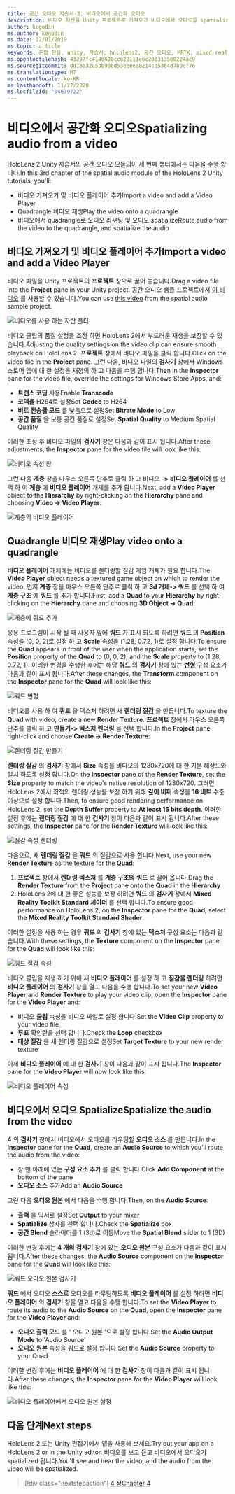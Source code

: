 ```yaml
---
title: 공간 오디오 자습서-3. 비디오에서 공간화 오디오
description: 비디오 자산을 Unity 프로젝트로 가져오고 비디오에서 오디오를 spatialize.
author: kegodin
ms.author: kegodin
ms.date: 12/01/2019
ms.topic: article
keywords: 혼합 현실, unity, 자습서, hololens2, 공간 오디오, MRTK, mixed reality toolkit, UWP, Windows 10, HRTF, head 관련 전송 함수, 반향, Microsoft Spatializer, 비디오 가져오기, 비디오 플레이어
ms.openlocfilehash: 43297fc4148600cc820111e6c206313560224ac9
ms.sourcegitcommit: dd13a32a5bb90bd53eeeea8214cd5384d7b9ef76
ms.translationtype: MT
ms.contentlocale: ko-KR
ms.lasthandoff: 11/17/2020
ms.locfileid: "94679722"
---
```

# <a name="spatializing-audio-from-a-video"></a><span data-ttu-id="688c0-105">비디오에서 공간화 오디오</span><span class="sxs-lookup"><span data-stu-id="688c0-105">Spatializing audio from a video</span></span>
<span data-ttu-id="688c0-106">HoloLens 2 Unity 자습서의 공간 오디오 모듈의이 세 번째 챕터에서는 다음을 수행 합니다.</span><span class="sxs-lookup"><span data-stu-id="688c0-106">In this 3rd chapter of the spatial audio module of the HoloLens 2 Unity tutorials, you'll:</span></span>
* <span data-ttu-id="688c0-107">비디오 가져오기 및 비디오 플레이어 추가</span><span class="sxs-lookup"><span data-stu-id="688c0-107">Import a video and add a Video Player</span></span>
* <span data-ttu-id="688c0-108">Quadrangle 비디오 재생</span><span class="sxs-lookup"><span data-stu-id="688c0-108">Play the video onto a quadrangle</span></span>
* <span data-ttu-id="688c0-109">비디오에서 quadrangle로 오디오 라우팅 및 오디오 spatialize</span><span class="sxs-lookup"><span data-stu-id="688c0-109">Route audio from the video to the quadrangle, and spatialize the audio</span></span>

## <a name="import-a-video-and-add-a-video-player"></a><span data-ttu-id="688c0-110">비디오 가져오기 및 비디오 플레이어 추가</span><span class="sxs-lookup"><span data-stu-id="688c0-110">Import a video and add a Video Player</span></span>

<span data-ttu-id="688c0-111">비디오 파일을 Unity 프로젝트의 **프로젝트** 창으로 끌어 놓습니다.</span><span class="sxs-lookup"><span data-stu-id="688c0-111">Drag a video file into the **Project** pane in your Unity project.</span></span> <span data-ttu-id="688c0-112">공간 오디오 샘플 프로젝트에서 [이 비디오](https://github.com/microsoft/spatialaudio-unity/blob/develop/Samples/MicrosoftSpatializerSample/Assets/Microsoft%20HoloLens%20-%20Spatial%20Sound-PTPvx7mDon4.mp4?raw=true) 를 사용할 수 있습니다.</span><span class="sxs-lookup"><span data-stu-id="688c0-112">You can use [this video](https://github.com/microsoft/spatialaudio-unity/blob/develop/Samples/MicrosoftSpatializerSample/Assets/Microsoft%20HoloLens%20-%20Spatial%20Sound-PTPvx7mDon4.mp4?raw=true) from the spatial audio sample project.</span></span>

![비디오를 사용 하는 자산 폴더](images/spatial-audio/assets-folder-with-video.png)

<span data-ttu-id="688c0-114">비디오 클립의 품질 설정을 조정 하면 HoloLens 2에서 부드러운 재생을 보장할 수 있습니다.</span><span class="sxs-lookup"><span data-stu-id="688c0-114">Adjusting the quality settings on the video clip can ensure smooth playback on HoloLens 2.</span></span> <span data-ttu-id="688c0-115">**프로젝트** 창에서 비디오 파일을 클릭 합니다.</span><span class="sxs-lookup"><span data-stu-id="688c0-115">Click on the video file in the **Project** pane.</span></span> <span data-ttu-id="688c0-116">그런 다음, 비디오 파일의 **검사기** 창에서 Windows 스토어 앱에 대 한 설정을 재정의 하 고 다음을 수행 합니다.</span><span class="sxs-lookup"><span data-stu-id="688c0-116">Then in the **Inspector** pane for the video file, override the settings for Windows Store Apps, and:</span></span>
* <span data-ttu-id="688c0-117">**트랜스 코딩** 사용</span><span class="sxs-lookup"><span data-stu-id="688c0-117">Enable **Transcode**</span></span>
* <span data-ttu-id="688c0-118">**코덱을** H264로 설정</span><span class="sxs-lookup"><span data-stu-id="688c0-118">Set **Codec** to H264</span></span>
* <span data-ttu-id="688c0-119">**비트 전송률 모드** 를 낮음으로 설정</span><span class="sxs-lookup"><span data-stu-id="688c0-119">Set **Bitrate Mode** to Low</span></span>
* <span data-ttu-id="688c0-120">**공간 품질** 을 보통 공간 품질로 설정</span><span class="sxs-lookup"><span data-stu-id="688c0-120">Set **Spatial Quality** to Medium Spatial Quality</span></span>

<span data-ttu-id="688c0-121">이러한 조정 후 비디오 파일의 **검사기** 창은 다음과 같이 표시 됩니다.</span><span class="sxs-lookup"><span data-stu-id="688c0-121">After these adjustments, the **Inspector** pane for the video file will look like this:</span></span>

![비디오 속성 창](images/spatial-audio/video-property-pane.png)

<span data-ttu-id="688c0-123">그런 다음 **계층** 창을 마우스 오른쪽 단추로 클릭 하 고 비디오 **-> 비디오 플레이어** 를 선택 하 여 **계층** 에 **비디오 플레이어** 개체를 추가 합니다.</span><span class="sxs-lookup"><span data-stu-id="688c0-123">Next, add a **Video Player** object to the **Hierarchy** by right-clicking on the **Hierarchy** pane and choosing **Video -> Video Player**:</span></span>

![계층의 비디오 플레이어](images/spatial-audio/video-player-in-hierarchy.png)

## <a name="play-video-onto-a-quadrangle"></a><span data-ttu-id="688c0-125">Quadrangle 비디오 재생</span><span class="sxs-lookup"><span data-stu-id="688c0-125">Play video onto a quadrangle</span></span>
<span data-ttu-id="688c0-126">**비디오 플레이어** 개체에는 비디오를 렌더링할 질감 게임 개체가 필요 합니다.</span><span class="sxs-lookup"><span data-stu-id="688c0-126">The **Video Player** object needs a textured game object on which to render the video.</span></span> <span data-ttu-id="688c0-127">먼저 **계층** 창을 마우스 오른쪽 단추로 클릭 하 고 **3d 개체-> 쿼드** 를 선택 하 여 **계층 구조** 에 **쿼드** 를 추가 합니다.</span><span class="sxs-lookup"><span data-stu-id="688c0-127">First, add a **Quad** to your **Hierarchy** by right-clicking on the **Hierarchy** pane and choosing **3D Object -> Quad**:</span></span>

![계층에 쿼드 추가](images/spatial-audio/add-quad-to-hierarchy.png)

<span data-ttu-id="688c0-129">응용 프로그램이 시작 될 때 사용자 앞에 **쿼드** 가 표시 되도록 하려면 **쿼드** 의 **Position** 속성을 (0, 0, 2)로 설정 하 고 **Scale** 속성을 (1.28, 0.72, 1)로 설정 합니다.</span><span class="sxs-lookup"><span data-stu-id="688c0-129">To ensure the **Quad** appears in front of the user when the application starts, set the **Position** property of the **Quad** to (0, 0, 2), and the **Scale** property to (1.28, 0.72, 1).</span></span> <span data-ttu-id="688c0-130">이러한 변경을 수행한 후에는 해당 **쿼드** 의 **검사기** 창에 있는 **변형** 구성 요소가 다음과 같이 표시 됩니다.</span><span class="sxs-lookup"><span data-stu-id="688c0-130">After these changes, the **Transform** component on the **Inspector** pane for the **Quad** will look like this:</span></span>

![쿼드 변형](images/spatial-audio/quad-transform.png)

<span data-ttu-id="688c0-132">비디오를 사용 하 여 **쿼드** 을 텍스처 하려면 새 **렌더링 질감** 을 만듭니다.</span><span class="sxs-lookup"><span data-stu-id="688c0-132">To texture the **Quad** with video, create a new **Render Texture**.</span></span> <span data-ttu-id="688c0-133">**프로젝트** 창에서 마우스 오른쪽 단추를 클릭 하 고 **만들기-> 텍스처 렌더링** 을 선택 합니다.</span><span class="sxs-lookup"><span data-stu-id="688c0-133">In the **Project** pane, right-click and choose **Create -> Render Texture**:</span></span>

![렌더링 질감 만들기](images/spatial-audio/create-render-texture.png)

<span data-ttu-id="688c0-135">**렌더링 질감** 의 **검사기** 창에서 **Size** 속성을 비디오의 1280x720에 대 한 기본 해상도와 일치 하도록 설정 합니다.</span><span class="sxs-lookup"><span data-stu-id="688c0-135">On the **Inspector** pane of the **Render Texture**, set the **Size** property to match the video's native resolution of 1280x720.</span></span> <span data-ttu-id="688c0-136">그러면 HoloLens 2에서 최적의 렌더링 성능을 보장 하기 위해 **깊이 버퍼** 속성을 **16 비트** 수준 이상으로 설정 합니다.</span><span class="sxs-lookup"><span data-stu-id="688c0-136">Then, to ensure good rendering performance on HoloLens 2, set the **Depth Buffer** property to **At least 16 bits depth**.</span></span> <span data-ttu-id="688c0-137">이러한 설정 후에는 **렌더링 질감** 에 대 한 **검사기** 창이 다음과 같이 표시 됩니다.</span><span class="sxs-lookup"><span data-stu-id="688c0-137">After these settings, the **Inspector** pane for the **Render Texture** will look like this:</span></span>

![질감 속성 렌더링](images/spatial-audio/render-texture-properties.png)

<span data-ttu-id="688c0-139">다음으로, 새 **렌더링 질감** 을 **쿼드** 의 질감으로 사용 합니다.</span><span class="sxs-lookup"><span data-stu-id="688c0-139">Next, use your new **Render Texture** as the texture for the **Quad**:</span></span>
1. <span data-ttu-id="688c0-140">**프로젝트** 창에서 **렌더링 텍스처** 를 **계층 구조의** **쿼드** 로 끌어 옵니다.</span><span class="sxs-lookup"><span data-stu-id="688c0-140">Drag the **Render Texture** from the **Project** pane onto the **Quad** in the **Hierarchy**</span></span>
2. <span data-ttu-id="688c0-141">HoloLens 2에 대 한 좋은 성능을 보장 하려면 **쿼드** 의 **검사기** 창에서 **Mixed Reality Toolkit Standard 셰이더** 를 선택 합니다.</span><span class="sxs-lookup"><span data-stu-id="688c0-141">To ensure good performance on HoloLens 2, on the **Inspector** pane for the **Quad**, select the **Mixed Reality Toolkit Standard Shader**.</span></span>

<span data-ttu-id="688c0-142">이러한 설정을 사용 하는 경우 **쿼드** 의 **검사기** 창에 있는 **텍스처** 구성 요소는 다음과 같습니다.</span><span class="sxs-lookup"><span data-stu-id="688c0-142">With these settings, the **Texture** component on the **Inspector** pane for the **Quad** will look like this:</span></span>

![쿼드 질감 속성](images/spatial-audio/quad-texture-properties.png)

<span data-ttu-id="688c0-144">비디오 클립을 재생 하기 위해 새 **비디오 플레이어** 를 설정 하 고 **질감을 렌더링** 하려면 **비디오 플레이어** 의 **검사기** 창을 열고 다음을 수행 합니다.</span><span class="sxs-lookup"><span data-stu-id="688c0-144">To set your new **Video Player** and **Render Texture** to play your video clip, open the **Inspector** pane for the **Video Player** and:</span></span>
* <span data-ttu-id="688c0-145">비디오 **클립** 속성을 비디오 파일로 설정 합니다.</span><span class="sxs-lookup"><span data-stu-id="688c0-145">Set the **Video Clip** property to your video file</span></span>
* <span data-ttu-id="688c0-146">**루프** 확인란을 선택 합니다.</span><span class="sxs-lookup"><span data-stu-id="688c0-146">Check the **Loop** checkbox</span></span>
* <span data-ttu-id="688c0-147">**대상 질감** 을 새 렌더링 질감으로 설정</span><span class="sxs-lookup"><span data-stu-id="688c0-147">Set **Target Texture** to your new render texture</span></span>

<span data-ttu-id="688c0-148">이제 **비디오 플레이어** 에 대 한 **검사기** 창이 다음과 같이 표시 됩니다.</span><span class="sxs-lookup"><span data-stu-id="688c0-148">The **Inspector** pane for the **Video Player** will now look like this:</span></span>

![비디오 플레이어 속성](images/spatial-audio/video-player-properties.png)

## <a name="spatialize-the-audio-from-the-video"></a><span data-ttu-id="688c0-150">비디오에서 오디오 Spatialize</span><span class="sxs-lookup"><span data-stu-id="688c0-150">Spatialize the audio from the video</span></span>
<span data-ttu-id="688c0-151">**4** 의 **검사기** 창에서 비디오에서 오디오를 라우팅할 **오디오 소스** 를 만듭니다.</span><span class="sxs-lookup"><span data-stu-id="688c0-151">In the **Inspector** pane for the **Quad**, create an **Audio Source** to which you'll route the audio from the video:</span></span>
* <span data-ttu-id="688c0-152">창 맨 아래에 있는 **구성 요소 추가** 를 클릭 합니다.</span><span class="sxs-lookup"><span data-stu-id="688c0-152">Click **Add Component** at the bottom of the pane</span></span>
* <span data-ttu-id="688c0-153">**오디오 소스** 추가</span><span class="sxs-lookup"><span data-stu-id="688c0-153">Add an **Audio Source**</span></span>

<span data-ttu-id="688c0-154">그런 다음 **오디오 원본** 에서 다음을 수행 합니다.</span><span class="sxs-lookup"><span data-stu-id="688c0-154">Then, on the **Audio Source**:</span></span>
* <span data-ttu-id="688c0-155">**출력** 을 믹서로 설정</span><span class="sxs-lookup"><span data-stu-id="688c0-155">Set **Output** to your mixer</span></span>
* <span data-ttu-id="688c0-156">**Spatialize** 상자를 선택 합니다.</span><span class="sxs-lookup"><span data-stu-id="688c0-156">Check the **Spatialize** box</span></span>
* <span data-ttu-id="688c0-157">**공간 Blend** 슬라이더를 1 (3d)로 이동</span><span class="sxs-lookup"><span data-stu-id="688c0-157">Move the **Spatial Blend** slider to 1 (3D)</span></span>

<span data-ttu-id="688c0-158">이러한 변경 후에는 **4 개의** **검사기** 창에 있는 **오디오 원본** 구성 요소가 다음과 같이 표시 됩니다.</span><span class="sxs-lookup"><span data-stu-id="688c0-158">After these changes, the **Audio Source** component on the **Inspector** pane for the **Quad** will look like this:</span></span>

![쿼드 오디오 원본 검사기](images/spatial-audio/quad-audio-source-inspector.png)

<span data-ttu-id="688c0-160">**쿼드** 에서 오디오 **소스로** 오디오를 라우팅하도록 **비디오 플레이어** 를 설정 하려면 **비디오 플레이어** 의 **검사기** 창을 열고 다음을 수행 합니다.</span><span class="sxs-lookup"><span data-stu-id="688c0-160">To set the **Video Player** to route its audio to the **Audio Source** on the **Quad**, open the **Inspector** pane for the **Video Player** and:</span></span>
* <span data-ttu-id="688c0-161">**오디오 출력 모드** 를 ' 오디오 원본 '으로 설정 합니다.</span><span class="sxs-lookup"><span data-stu-id="688c0-161">Set the **Audio Output Mode** to 'Audio Source'</span></span>
* <span data-ttu-id="688c0-162">**오디오 원본** 속성을 쿼드로 설정 합니다.</span><span class="sxs-lookup"><span data-stu-id="688c0-162">Set the **Audio Source** property to your Quad</span></span>

<span data-ttu-id="688c0-163">이러한 변경 후에는 **비디오 플레이어** 에 대 한 **검사기** 창이 다음과 같이 표시 됩니다.</span><span class="sxs-lookup"><span data-stu-id="688c0-163">After these changes, the **Inspector** pane for the **Video Player** will look like this:</span></span>

![비디오 플레이어에서 오디오 원본 설정](images/spatial-audio/video-player-set-audio-source.png)

## <a name="next-steps"></a><span data-ttu-id="688c0-165">다음 단계</span><span class="sxs-lookup"><span data-stu-id="688c0-165">Next steps</span></span>
<span data-ttu-id="688c0-166">HoloLens 2 또는 Unity 편집기에서 앱을 사용해 보세요.</span><span class="sxs-lookup"><span data-stu-id="688c0-166">Try out your app on a HoloLens 2 or in the Unity editor.</span></span> <span data-ttu-id="688c0-167">비디오를 보고 듣고 비디오에서 오디오가 spatialized 됩니다.</span><span class="sxs-lookup"><span data-stu-id="688c0-167">You'll see and hear the video, and the audio from the video will be spatialized.</span></span>

> [!div class="nextstepaction"]
> [<span data-ttu-id="688c0-168">4 장</span><span class="sxs-lookup"><span data-stu-id="688c0-168">Chapter 4</span></span>](unity-spatial-audio-ch4.md) 

